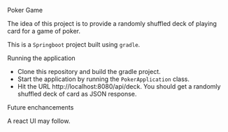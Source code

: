 Poker Game

The idea of this project is to provide a randomly shuffled deck of playing card for a game of poker.

This is a `Springboot` project built using `gradle`.

Running the application

- Clone this repository and build the gradle project.
- Start the application by running the `PokerApplication` class.
- Hit the URL http://localhost:8080/api/deck. You should get a randomly shuffled deck of card as JSON response.


Future enchancements

A react UI may follow.
